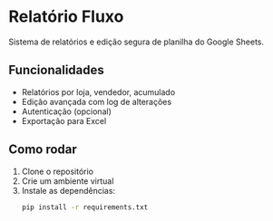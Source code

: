 # Relatório Fluxo

Sistema de relatórios e edição segura de planilha do Google Sheets.

## Funcionalidades
- Relatórios por loja, vendedor, acumulado
- Edição avançada com log de alterações
- Autenticação (opcional)
- Exportação para Excel

## Como rodar

1. Clone o repositório
2. Crie um ambiente virtual
3. Instale as dependências:
   ```bash
   pip install -r requirements.txt